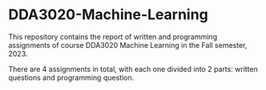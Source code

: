 # DDA3020-Machine-Learning
This repository contains the report of written and programming assignments of course DDA3020 Machine Learning in the Fall semester, 2023. 

There are 4 assignments in total, with each one divided into 2 parts: written questions and programming question.
